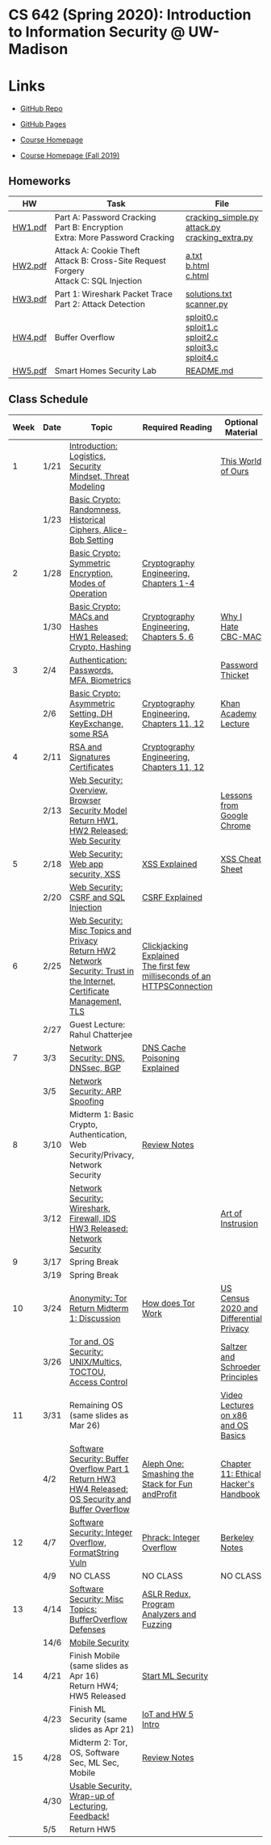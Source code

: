 # CS 642 (Spring 2020): Introduction to Information Security @ UW-Madison

# Links

- [GitHub Repo](https://github.com/ShawnZhong/CS642-Spring-2020)

- [GitHub Pages](https://shawnzhong.github.io/CS642-Spring-2020/)

- [Course Homepage](https://pages.cs.wisc.edu/~earlence/cs642sp20.html)

- [Course Homepage (Fall 2019)](https://canvas.wisc.edu/courses/168496)

 
## Homeworks

| HW | Task | File | 
| --- | --- | --- | 
| [HW1.pdf](HW1/HW1.pdf) |  Part A: Password Cracking <br> Part B: Encryption <br> Extra: More Password Cracking | [cracking_simple.py](HW1/cracking_simple.py) <br> [attack.py](HW1/attack.py) <br> [cracking_extra.py](HW1/attack.py) |
| [HW2.pdf](HW2/HW2.pdf) | Attack A: Cookie Theft <br> Attack B: Cross-Site Request Forgery <br> Attack C: SQL Injection | [a.txt](HW2/a.txt) <br> [b.html](HW2/b.html) <br> [c.html](HW2/c.html) | 
| [HW3.pdf](HW3/HW3.pdf) | Part 1: Wireshark Packet Trace <br> Part 2: Attack Detection | [solutions.txt](HW3/1_wireshark/solutions.txt) <br> [scanner.py](HW3/2_attack/scanner.py)
| [HW4.pdf](HW4/HW4.pdf) | Buffer Overflow | [sploit0.c](HW4/sploits/sploit0.c) <br> [sploit1.c](HW4/sploits/sploit1.c) <br> [sploit2.c](HW4/sploits/sploit2.c) <br> [sploit3.c](HW4/sploits/sploit3.c) <br> [sploit4.c](HW4/sploits/sploit4.c)
| [HW5.pdf](HW5/HW5.pdf) |  Smart Homes Security Lab | [README.md](HW5/README.md)

## Class Schedule

| Week  | Date | Topic | Required Reading | Optional Material|
| --- | --- | --- | --- | --- |
| 1  | 1/21 | [Introduction: Logistics, Security Mindset, Threat Modeling](Slides/cs642-lecture1a-intro.pdf) | | [This World of Ours](https://www.usenix.org/system/files/1401_08-12_mickens.pdf) |
| | 1/23 | [Basic Crypto: Randomness, Historical Ciphers, Alice-Bob Setting](Slides/cs642-lecture-2a-crypto-intro-sp20.pdf) | | |
| 2  | 1/28 | [Basic Crypto: Symmetric Encryption, Modes of Operation](Slides/cs642-lecture-3a-symmetric-encrypt-sp19.pdf) | [Cryptography Engineering, Chapters 1-4](https://onlinelibrary-wiley-com.ezproxy.library.wisc.edu/doi/pdf/10.1002/9781118722367) | |
| | 1/30 | [Basic Crypto: MACs and Hashes <br> HW1 Released: Crypto, Hashing](Slides/cs642-lecture4a-MACHashStart-sp19.pdf) | [Cryptography Engineering, Chapters 5, 6](https://onlinelibrary-wiley-com.ezproxy.library.wisc.edu/doi/pdf/10.1002/9781118722367) | [Why I Hate CBC-MAC](https://blog.cryptographyengineering.com/2013/02/15/why-i-hate-cbc-mac/) |
| 3  |2/4  | [Authentication: Passwords, MFA, Biometrics](Slides/CS642-UserAuthentication.pdf) | | [Password Thicket](http://www.preibusch.de/publications/Bonneau_Preibusch__password_thicket.pdf) |
| |2/6  | [Basic Crypto: Asymmetric Setting, DH KeyExchange, some RSA](Slides/cs642-lecture5a-PKI-sp19.pdf) | [Cryptography Engineering, Chapters 11, 12](https://onlinelibrary-wiley-com.ezproxy.library.wisc.edu/doi/pdf/10.1002/9781118722367) | [Khan Academy Lecture](https://www.khanacademy.org/computing/computer-science/cryptography/modern-crypt/v/the-fundamental-theorem-of-arithmetic-1) |
| 4  | 2/11 | [RSA and Signatures](Slides/CS642-RSA_Signatures.pdf) <br> [Certificates](Slides/cs642-lecture5b-finishPKI-sp19.pdf) | [Cryptography Engineering, Chapters 11, 12](https://onlinelibrary-wiley-com.ezproxy.library.wisc.edu/doi/pdf/10.1002/9781118722367) | |
| | 2/13 | [Web Security: Overview, Browser Security Model <br> Return HW1, HW2 Released: Web Security](Slides/cs642-lecture7a-WebSecurityOverviewBrowserModel-sp19.pdf) | | [Lessons from Google Chrome](http://www.adambarth.com/papers/2009/reis-barth-pizano.pdf) |
| 5  | 2/18 | [Web Security: Web app security, XSS](Slides/cs642-lecture7b-WebAppSec-XSS-sp19.pdf) | [XSS Explained](http://pages.cs.wisc.edu/~rist/642-fall-2014/CSS.pdf) | [XSS Cheat Sheet](https://owasp.org/www-community/xss-filter-evasion-cheatsheet) |
| | 2/20 | [Web Security: CSRF and SQL Injection](Slides/cs642-lecture7b-WebAppSec-XSS-sp19.pdf) | [CSRF Explained](https://owasp.org/www-community/attacks/csrf) | |
| 6  | 2/25 | [Web Security: Misc Topics and Privacy <br> Return HW2](Slides/cs642-lecture7c-WebPrivacy-sp20.pdf) <br> [Network Security: Trust in the Internet, Certificate Management, TLS](Slides/CS642-NetworkSecurity-Certificates.pdf) | [Clickjacking Explained](http://index-of.co.uk/Clickjacking/ijais12-450793.pdf) <br> [The first few milliseconds of an HTTPSConnection](http://www.moserware.com/2009/06/first-few-milliseconds-of-https.html)| |
| | 2/27 | Guest Lecture: Rahul  Chatterjee| | |
| 7  |3/3  | [Network Security: DNS, DNSsec, BGP](Slides/CS642_NetworkSecurity_DNSBGP.pdf) | [DNS Cache Poisoning Explained](http://unixwiz.net/techtips/iguide-kaminsky-dns-vuln.html) | |
| |3/5  | [Network Security: ARP Spoofing](Slides/CS642-NetworkSec-IPARPSpoof.pdf) | | |
| 8  | 3/10 | Midterm 1: Basic Crypto, Authentication, Web Security/Privacy,  Network Security| [Review Notes](Slides/cs642_wi20_midterm1_review.pdf) | |
| | 3/12 | [Network Security: Wireshark, Firewall, IDS <br> HW3 Released: Network Security](Slides/CS642_NetworkSec_WiFiFirewallIDS.pdf) | | [Art of Instrusion](https://repo.zenk-security.com/Magazine%20E-book/Kevin_Mitnick_-_The_Art_of_Intrusion.pdf) |
| 9  | 3/17 | Spring Break| | |
| | 3/19 | Spring Break| | |
| 10 | 3/24 | [Anonymity: Tor <br> Return Midterm 1: Discussion](Slides/CS642_Anonymity.pdf) | [How does Tor Work](https://robertheaton.com/2019/04/06/how-does-tor-work/) | [US Census 2020 and Differential Privacy](https://www.sciencemag.org/news/2019/01/can-set-equations-keep-us-census-data-private) |
| | 3/26 | [Tor and, OS Security: UNIX/Multics, TOCTOU, Access Control](Slides/CS642-OSSec.pdf) | | [Saltzer and Schroeder Principles](https://adam.shostack.org/blog/the-security-principles-of-saltzer-and-schroeder/) |
| 11 | 3/31 | Remaining OS (same slides  as Mar 26) | | [Video Lectures on x86 and OS Basics](https://www.youtube.com/watch?v%3DMODo6C62oCc%26list%3DPLXWSQNiNZS9RChAFurt2MtDkRhE43TCVw) |
| | 4/2  | [Software Security: Buffer Overflow Part 1 <br> Return HW3 <br> HW4 Released: OS Security and Buffer Overflow](Slides/CS642_SoftwareSecurity_StackSmash.pdf)| [Aleph One: Smashing the Stack for Fun andProfit](http://www-inst.eecs.berkeley.edu/~cs161/fa08/papers/stack_smashing.pdf) | [Chapter 11: Ethical Hacker's Handbook](http://pages.cs.wisc.edu/~swift/classes/cs642-sp19/wiki/uploads/Main/ReadingList/gray-hat-hacking.pdf) |
| 12 | 4/7  | [Software Security: Integer Overflow, FormatString Vuln](Slides/cs642-FormatStringIntOverflow.pdf) | [Phrack: Integer Overflow](http://phrack.org/issues/60/10.html) | [Berkeley Notes](http://www-inst.eecs.berkeley.edu/~cs161/fa05/Notes/implflaws.pdf) |
| | 4/9  | NO CLASS | NO CLASS | NO CLASS |
| 13 | 4/14 | [Software Security: Misc Topics: BufferOverflow Defenses](Slides/cs642-lecture8c-BufferOverflowDefenses-sp20.pdf) | [ASLR Redux, Program Analyzers and Fuzzing](Slides/CS642_SoftwareSecurity_FuzzingPgmAnalysis.pdf) | |
| | 14/6 | [Mobile Security](Slides/cs642-MobileSecurity-sp20.pdf) | | |
| 14 | 4/21 | Finish Mobile (same slides as Apr 16)  <br> Return HW4; HW5  Released | [Start ML Security](Slides/CS642-ML_Security.pdf) | |
| | 4/23 | Finish ML Security (same  slides as Apr 21)| [IoT and HW 5 Intro](Slides/CS642-IoTLab.pdf) | |
| 15 | 4/28 | Midterm 2: Tor, OS,  Software Sec, ML Sec, Mobile| [Review Notes](Slides/m2-study.pdf) | |
| | 4/30 | [Usable Security, Wrap-up of Lecturing, Feedback!](Slides/cs642-UsableSec-sp20.pdf) | | |
| | 5/5  | Return HW5  | | |
